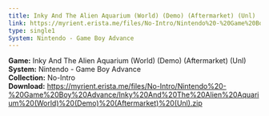 ```yaml
---
title: Inky And The Alien Aquarium (World) (Demo) (Aftermarket) (Unl)
link: https://myrient.erista.me/files/No-Intro/Nintendo%20-%20Game%20Boy%20Advance/Inky%20And%20The%20Alien%20Aquarium%20(World)%20(Demo)%20(Aftermarket)%20(Unl).zip
type: single1
System: Nintendo - Game Boy Advance
---
```

<b>Game:</b> Inky And The Alien Aquarium (World) (Demo) (Aftermarket) (Unl)<br>
<b>System:</b> Nintendo - Game Boy Advance<br>
<b>Collection:</b> No-Intro<br>
<b>Download:</b> https://myrient.erista.me/files/No-Intro/Nintendo%20-%20Game%20Boy%20Advance/Inky%20And%20The%20Alien%20Aquarium%20(World)%20(Demo)%20(Aftermarket)%20(Unl).zip